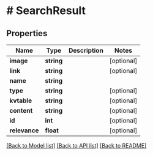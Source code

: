 # # SearchResult

## Properties

Name | Type | Description | Notes
------------ | ------------- | ------------- | -------------
**image** | **string** |  | [optional]
**link** | **string** |  | [optional]
**name** | **string** |  |
**type** | **string** |  | [optional]
**kvtable** | **string** |  | [optional]
**content** | **string** |  | [optional]
**id** | **int** |  | [optional]
**relevance** | **float** |  | [optional]

[[Back to Model list]](../../README.md#models) [[Back to API list]](../../README.md#endpoints) [[Back to README]](../../README.md)

